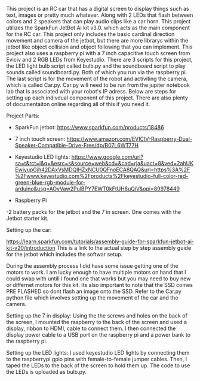 This project is an RC car that has a digital screen to display things such as text, images or pretty much whatever. Along with 2 LEDs that flash between colors and 2 speakers that can play audio clips like a car horn.
This project utilizes the SparkFun JetBot Ai kit v3.0. which acts as the main component for the RC car. This project only includes the basic cardinal direction movement and camera of the jetbot, but there are more
librarys within the jetbot like object collision and object following that you can implement. This project also uses a raspberry pi with a 7 inch capacitive touch screen from Eviciv and 2 RGB LEDs from Keyestudio.
There are 3 scripts for this project, the LED light bulb script called bulb.py and the soundboard script to play sounds called soundboard.py. Both of which you run via the raspberry pi. The last script is for
the movement of the robot and activiting the camera, which is called Car.py. Car.py will need to be run from the jupiter notebook lab that is associated with your robot's IP adress. Below are steps for setting up each
indivdual compenent of this project. There are also plenty of documentaiton online regarding all of this if you need it.



Project Parts:

- SparkFun jetbot:
  https://www.sparkfun.com/products/18486

- 7 inch touch screen:
  https://www.amazon.com/EVICIV-Raspberry-Dual-Speaker-Compatible-Drive-Free/dp/B07L6WT77H

- Keyestudio LED lights:
  https://www.google.com/url?sa=t&rct=j&q=&esrc=s&source=web&cd=&cad=rja&uact=8&ved=2ahUKEwiyupGjh42DAxVsMDQIHZxNCU0QFnoECA8QAQ&url=https%3A%2F%2Fwww.keyestudio.com%2Fproducts%2Fkeyestudio-full-color-red-green-blue-rgb-module-for-arduino&usg=AOvVaw2PulBPY7EWT0kFtUH8uQiV&opi=89978449

- Raspberry Pi

-2 battery packs for the jetbot and the 7 in screen. One comes with the Jetbot starter kit.


Setting up the car:

https://learn.sparkfun.com/tutorials/assembly-guide-for-sparkfun-jetbot-ai-kit-v20/introduction
This is a link to the actual step by step assembly guide for the jetbot which includes the softwar setup.

During the assembly process I did have some issue getting one of the motors to work. I am lucky enough to have multiple motors on hand that I could swap with untill I found one that works but you may need to buy new
or differnet motors for this kit. Its also important to note that the SSD comes PRE FLASHED so dont flash an image onto the SSD. Refer to the Car.py python file which involves setting up the movement of the car and the camera.


Setting up the 7 in display:
Using the the screws and holes on the back of the screen, I mounted the raspberry to the back of the screen and used a display, ribbon to HDMI, cable to connect them. I then connected the display power cable to a USB port on the raspberry pi and
a power bank to the raspberry pi.

Setting up the LED lights:
I used keyestudio LED lights by connecting them to the raspberrypi gpio pins with female-to-female jumper cables. Then, I taped the LEDs to the back of the screen to hold them up. The code to use the LEDs is uploaded as bulb.py.

